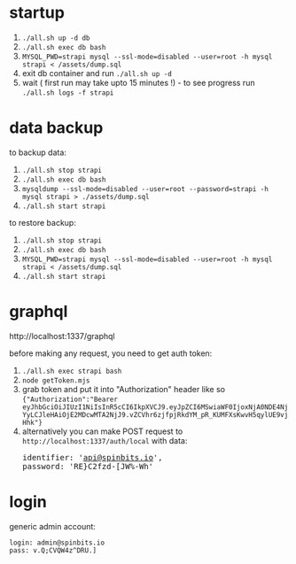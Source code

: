 # startup
1. `./all.sh up -d db`
2. `./all.sh exec db bash`
3. `MYSQL_PWD=strapi mysql --ssl-mode=disabled --user=root -h mysql strapi < /assets/dump.sql`
4. exit db container and run `./all.sh up -d` 
5. wait ( first run may take upto 15 minutes !) - to see progress run `./all.sh logs -f strapi`

# data backup
to backup data:

1. `./all.sh stop strapi`
2. `./all.sh exec db bash`
3. `mysqldump --ssl-mode=disabled --user=root --password=strapi -h mysql strapi > ./assets/dump.sql`
4. `./all.sh start strapi`

to restore backup:

1. `./all.sh stop strapi`
2. `./all.sh exec db bash`
3. `MYSQL_PWD=strapi mysql --ssl-mode=disabled --user=root -h mysql strapi < /assets/dump.sql`
4. `./all.sh start strapi`


# graphql
http://localhost:1337/graphql

before making any request, you need to get auth token:

1. `./all.sh exec strapi bash`
2. `node getToken.mjs`
3. grab token and put it into "Authorization" header like so ```{"Authorization":"Bearer eyJhbGciOiJIUzI1NiIsInR5cCI6IkpXVCJ9.eyJpZCI6MSwiaWF0IjoxNjA0NDE4NjYyLCJleHAiOjE2MDcwMTA2NjJ9.vZCVhr6zjfpjRkdYM_pR_KUMFXsKwvH5qylUE9vjHhk"}```
4. alternatively you can make POST request to `http://localhost:1337/auth/local` with data: <pre>identifier: 'api@spinbits.io',
password: 'RE}C2fzd-[JW%-Wh'</pre>

# login
generic admin account: 
```
login: admin@spinbits.io
pass: v.Q;CVQW4z^DRU.]
```
